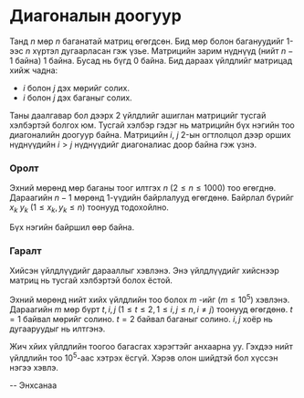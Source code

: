 Диагоналын доогуур
==================
Танд $n$ мөр $n$ баганатай матриц өгөгдсөн. Бид мөр болон багануудийг 1-ээс $n$
хүртэл дугаарласан гэж үзье. Матрицийн зарим нүднүүд (нийт $n - 1$ байна) 1
байна. Бусад нь бүгд 0 байна. Бид дараах үйлдлийг матрицад хийж чадна:

* $i$ болон $j$ дэх мөрийг солих.
* $i$ болон $j$ дэх баганыг солих.

Таны даалгавар бол дээрх 2 үйлдлийг ашиглан матрицийг тусгай хэлбэртэй болгох
юм. Тусгай хэлбэр гэдэг нь матрицийн бүх нэгийн тоо диагоналийн доогуур байна.
Матрицийн $i$, $j$ 2-ын огтлолцол дээр орших нүднүүдийн $i > j$ нүднүүдийг
диагоналиас доор байна гэж үзнэ.


### Оролт
Эхний мөрөнд мөр баганы тоог илтгэх $n$ ($2 ≤ n ≤ 1000$) тоо өгөгднө.  Дараагийн
$n - 1$ мөрөнд 1-үүдийн байрлалууд өгөгдөнө. Байрлал бүрийг $x_k$ $y_k$
($1 ≤ x_k, y_k ≤ n$) тоонууд тодохойлно.

Бүх нэгийн байршил өөр байна.


### Гаралт
Хийсэн үйлдлүүдийг дарааллыг хэвлэнэ. Энэ үйлдлүүдийг хийснээр матриц нь тусгай
хэлбэртэй болох ёстой.

Эхний мөрөнд нийт хийх үйлдлийн тоо болох $m$ -ийг ($m ≤ 10^5$) хэвлэнэ.
Дараагийн $m$ мөр бүрт $t, i, j$ ($1 ≤ t ≤ 2, 1 ≤ i, j ≤ n, i ≠ j$) тоонууд
өгөгдөнө. $t = 1$ байвал мөрийг солино. $t = 2$  байвал баганыг солино. $i, j$
хоёр нь дугааруудыг нь илтгэнэ.

Жич хйих үйлдлийн тоогоо багасгах хэрэгтэйг анхаарна уу. Гэхдээ нийт үйлдлийн
тоо $10^5$-аас хэтрэх ёсгүй. Хэрэв олон шийдтэй бол хүссэн нэгээ хэвлэ.

-- Энхсанаа
